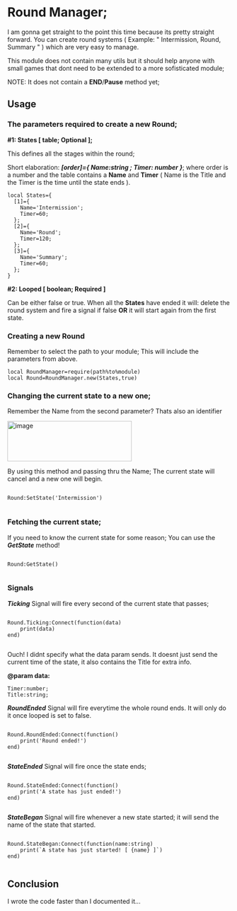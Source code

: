 # Round Manager;

I am gonna get straight to the point this time because its pretty straight forward. You can create round systems ( Example: " Intermission, Round, Summary " ) which are very easy to manage.

This module does not contain many utils but it should help anyone with small games that dont need to be extended to a more sofisticated module;

NOTE: It does not contain a **END**/**Pause** method yet;

## Usage

### The parameters required to create a new Round;

**#1: States [ table; Optional ];**

This defines all the stages within the round;

Short elaboration: ***[order]={ Name:string ; Timer: number }***; where order is a number and the table contains a **Name** and **Timer** ( Name is the Title and the Timer is the time until the state ends ).

```luau
local States={
  [1]={
    Name='Intermission';
    Timer=60;
  };
  [2]={
    Name='Round';
    Timer=120;
  };
  [3]={
    Name='Summary';
    Timer=60;
  };
}
```

**#2: Looped [ boolean; Required ]**

Can be either false or true. When all the **States** have ended it will: delete the round system and fire a signal if false **OR** it will start again from the first state.

### Creating a new Round
Remember to select the path to your module; This will include the parameters from above.
``` LuaU
local RoundManager=require(path%to%module)
local Round=RoundManager.new(States,true)
```

### Changing the current state to a new one;

Remember the Name from the second parameter? Thats also an identifier

<img width="281" height="91" alt="image" src="https://github.com/user-attachments/assets/11efc0d8-3d7b-492e-9101-5a67c8429004" />

By using this method and passing thru the Name; The current state will cancel and a new one will begin.

``` LuaU
 
Round:SetState('Intermission')
 
```

### Fetching the current state;

If you need to know the current state for some reason; You can use the ***GetState*** method!

``` LuaU
 
Round:GetState()
 
```
### Signals

***Ticking*** Signal will fire every second of the current state that passes;

``` LuaU
 
Round.Ticking:Connect(function(data)
    print(data)
end)
 
```

Ouch! I didnt specify what the data param sends. It doesnt just send the current time of the state, it also contains the Title for extra info.

**@param data:**
``` LuaU
Timer:number;
Title:string;
```

***RoundEnded*** Signal will fire everytime the whole round ends. It will only do it once looped is set to false.

``` LuaU
 
Round.RoundEnded:Connect(function()
    print('Round ended!')
end)
 
```

***StateEnded*** Signal will fire once the state ends; 

``` LuaU
 
Round.StateEnded:Connect(function()
    print('A state has just ended!')
end)
 
```

***StateBegan*** Signal will fire whenever a new state started; it will send the name of the state that started.

``` LuaU
 
Round.StateBegan:Connect(function(name:string)
    print(`A state has just started! [ {name} ]`)
end)
 
```

## Conclusion

I wrote the code faster than I documented it...
